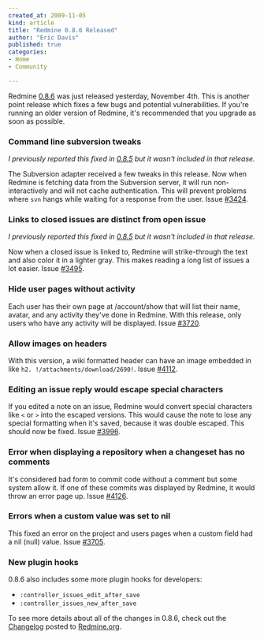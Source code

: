 ```yaml
---
created_at: 2009-11-05
kind: article
title: "Redmine 0.8.6 Released"
author: "Eric Davis"
published: true
categories:
- Home
- Community

---
```


Redmine [0.8.6][] was just released yesterday, November 4th.  This is another point release which fixes a few bugs and potential vulnerabilities.  If you're running an older version of Redmine, it's recommended that you upgrade as soon as possible.

### Command line subversion tweaks

*I previously reported this fixed in [0.8.5][] but it wasn't included in that release.*

The Subversion adapter received a few tweaks in this release.  Now when Redmine is fetching data from the Subversion server, it will run non-interactively and will not cache authentication.  This will prevent problems where `svn` hangs while waiting for a response from the user. Issue [#3424][].

### Links to closed issues are distinct from open issue

*I previously reported this fixed in [0.8.5][] but it wasn't included in that release.*

Now when a closed issue is linked to, Redmine will strike-through the text and also color it in a lighter gray.  This makes reading a long list of issues a lot easier.  Issue [#3495][].

### Hide user pages without activity

Each user has their own page at /account/show that will list their name, avatar, and any activity they've done in Redmine.  With this release, only users who have any activity will be displayed.  Issue [#3720][].

### Allow images on headers

With this version, a wiki formatted header can have an image embedded in like `h2. !/attachments/download/2690!`. Issue [#4112][].

### Editing an issue reply would escape special characters

If you edited a note on an issue, Redmine would convert special characters like `<` or `>` into the escaped versions.  This would cause the note to lose any special formatting when it's saved, because it was double escaped.  This should now be fixed. Issue [#3996][].

### Error when displaying a repository when a changeset has no comments

It's considered bad form to commit code without a comment but some system allow it.  If one of these commits was displayed by Redmine, it would throw an error page up. Issue [#4126][].

### Errors when a custom value was set to nil

This fixed an error on the project and users pages when a custom field had a nil (null) value. Issue [#3705][].

### New plugin hooks

0.8.6 also includes some more plugin hooks for developers:

* `:controller_issues_edit_after_save`
* `:controller_issues_new_after_save`

To see more details about all of the changes in 0.8.6, check out the [Changelog](http://www.redmine.org/projects/redmine/changelog#0.8.6) posted to [Redmine.org][].


[Redmine.org]: http://www.redmine.org
[0.8.6]: http://www.redmine.org/news/29
[0.8.5]: /articles/redmine-0.8.5-released
[#3424]: http://www.redmine.org/issues/3424
[#3495]: http://www.redmine.org/issues/3495
[#3720]: http://www.redmine.org/issues/3720
[#4112]: http://www.redmine.org/issues/4112
[#3996]: http://www.redmine.org/issues/3996
[#4126]: http://www.redmine.org/issues/4126
[#3705]: http://www.redmine.org/issues/3705


